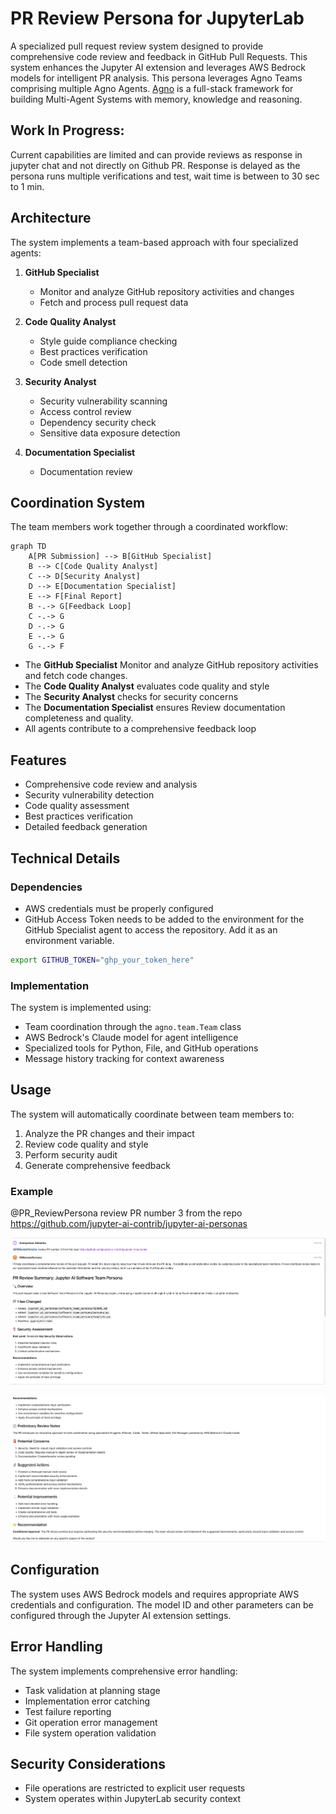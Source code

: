 # PR Review Persona for JupyterLab

A specialized pull request review system designed to provide comprehensive code review and feedback in GitHub Pull Requests. This system enhances the Jupyter AI extension and leverages AWS Bedrock models for intelligent PR analysis. This persona leverages Agno Teams comprising multiple Agno Agents. [Agno](https://docs.agno.com/introduction) is a full-stack framework for building Multi-Agent Systems with memory, knowledge and reasoning.

## Work In Progress:
Current capabilities are limited and can provide reviews as response in jupyter chat and not directly on Github PR. 
Response is delayed as the persona runs multiple verifications and test, wait time is between to 30 sec to 1 min.

## Architecture

The system implements a team-based approach with four specialized agents:

1. **GitHub Specialist**
    - Monitor and analyze GitHub repository activities and changes
    - Fetch and process pull request data

2. **Code Quality Analyst**
   - Style guide compliance checking
   - Best practices verification
   - Code smell detection

3. **Security Analyst**
   - Security vulnerability scanning
   - Access control review
   - Dependency security check
   - Sensitive data exposure detection

4. **Documentation Specialist**
   - Documentation review

## Coordination System

The team members work together through a coordinated workflow:

```mermaid
graph TD
    A[PR Submission] --> B[GitHub Specialist]
    B --> C[Code Quality Analyst]
    C --> D[Security Analyst]
    D --> E[Documentation Specialist]
    E --> F[Final Report]
    B -.-> G[Feedback Loop]
    C -.-> G
    D -.-> G
    E -.-> G
    G -.-> F
```

- The **GitHub Specialist** Monitor and analyze GitHub repository activities and fetch code changes.
- The **Code Quality Analyst** evaluates code quality and style
- The **Security Analyst** checks for security concerns
- The **Documentation Specialist** ensures Review documentation completeness and quality.
- All agents contribute to a comprehensive feedback loop

## Features

- Comprehensive code review and analysis
- Security vulnerability detection
- Code quality assessment
- Best practices verification
- Detailed feedback generation

## Technical Details

### Dependencies

- AWS credentials must be properly configured
- GitHub Access Token needs to be added to the environment for the GitHub Specialist agent to access the repository. Add it as an environment variable. 
```bash
export GITHUB_TOKEN="ghp_your_token_here"
```

### Implementation

The system is implemented using:
- Team coordination through the `agno.team.Team` class
- AWS Bedrock's Claude model for agent intelligence
- Specialized tools for Python, File, and GitHub operations
- Message history tracking for context awareness

## Usage

The system will automatically coordinate between team members to:
1. Analyze the PR changes and their impact
2. Review code quality and style
3. Perform security audit
4. Generate comprehensive feedback

### Example 

@PR_ReviewPersona review PR number 3 from the repo https://github.com/jupyter-ai-contrib/jupyter-ai-personas

![response_1](images/response_1.png)

![response_2](images/response_2.png) 

## Configuration

The system uses AWS Bedrock models and requires appropriate AWS credentials and configuration. The model ID and other parameters can be configured through the Jupyter AI extension settings.

## Error Handling

The system implements comprehensive error handling:
- Task validation at planning stage
- Implementation error catching
- Test failure reporting
- Git operation error management
- File system operation validation

## Security Considerations

- File operations are restricted to explicit user requests
- System operates within JupyterLab security context
